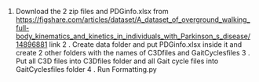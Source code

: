 1.  Download the 2 zip files and PDGinfo.xlsx from https://figshare.com/articles/dataset/A_dataset_of_overground_walking_full-body_kinematics_and_kinetics_in_individuals_with_Parkinson_s_disease/14896881 link
2 . Create data folder and put PDGinfo.xlsx inside it and create 2 other folders with the names of  C3Dfiles and GaitCyclesfiles
3 . Put all C3D files into C3Dfiles folder and all Gait cycle files into GaitCyclesfiles folder
4 . Run Formatting.py
